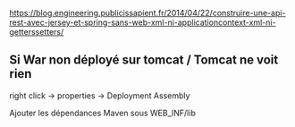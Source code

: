 https://blog.engineering.publicissapient.fr/2014/04/22/construire-une-api-rest-avec-jersey-et-spring-sans-web-xml-ni-applicationcontext-xml-ni-getterssetters/

## Si War non déployé sur tomcat / Tomcat ne voit rien 

right click -> properties -> Deployment Assembly

Ajouter les dépendances Maven sous WEB_INF/lib